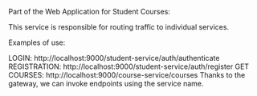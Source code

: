 
Part of the Web Application for Student Courses:

This service is responsible for routing traffic to individual services.

Examples of use:

LOGIN: http://localhost:9000/student-service/auth/authenticate
REGISTRATION: http://localhost:9000/student-service/auth/register
GET COURSES: http://localhost:9000/course-service/courses
Thanks to the gateway, we can invoke endpoints using the service name.
